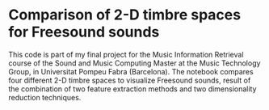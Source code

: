 # Comparison of 2-D timbre spaces for Freesound sounds
This code is part of my final project for the Music Information Retrieval course of the Sound and Music Computing Master at the Music Technology Group, in Universitat Pompeu Fabra (Barcelona). The notebook compares four different 2-D timbre spaces to visualize Freesound sounds, result of the combination of two feature extraction methods and two dimensionality reduction techniques.
